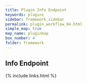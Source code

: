 ```yaml
---
title: Plugin Info Endpoint
keywords: plugins
sidebar: framework_sidebar
permalink: plugin_workflow_04.html
simple_map: true
map_name: pluginmap
box_number: 4
folder: framework
---
```


## Info Endpoint

{% include links.html %}
